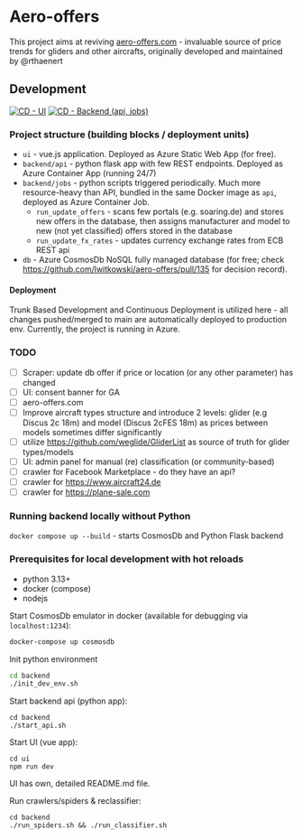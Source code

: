 # Aero-offers

This project aims at reviving [aero-offers.com](aero-offers.com) - invaluable source of price trends for gliders and other aircrafts, originally developed and maintained by @rthaenert

## Development

[![CD - UI](https://github.com/lwitkowski/aero-offers/actions/workflows/cd-ui.yaml/badge.svg)](https://github.com/lwitkowski/aero-offers/actions/workflows/cd-ui.yaml) 
[![CD - Backend (api, jobs)](https://github.com/lwitkowski/aero-offers/actions/workflows/cd-backend.yaml/badge.svg)](https://github.com/lwitkowski/aero-offers/actions/workflows/cd-backend.yaml)

### Project structure (building blocks /  deployment units)

- `ui` - vue.js application. Deployed as Azure Static Web App (for free).
- `backend/api` - python flask app with few REST endpoints. Deployed as Azure Container App (running 24/7) 
- `backend/jobs` - python scripts triggered periodically. Much more resource-heavy than API, bundled in the same Docker image as `api`, deployed as Azure Container Job.
    - `run_update_offers` - scans few portals (e.g. soaring.de) and stores new offers in the database, then assigns manufacturer and model to new (not yet classified) offers stored in the database
    - `run_update_fx_rates` - updates currency exchange rates from ECB REST api
- `db` - Azure CosmosDb NoSQL fully managed database (for free; check https://github.com/lwitkowski/aero-offers/pull/135 for decision record).

#### Deployment

Trunk Based Development and Continuous Deployment is utilized here - all changes pushed/merged to main are automatically deployed to production env. Currently, the project is running in Azure.

### TODO
- [ ] Scraper: update db offer if price or location (or any other parameter) has changed
- [ ] UI: consent banner for GA
- [ ] aero-offers.com
- [ ] Improve aircraft types structure and introduce 2 levels: glider (e.g Discus 2c 18m) and model (Discus 2cFES 18m) as prices between models sometimes differ significantly
- [ ] utilize https://github.com/weglide/GliderList as source of truth for glider types/models
- [ ] UI: admin panel for manual (re) classification (or community-based)
- [ ] crawler for Facebook Marketplace - do they have an api?
- [ ] crawler for https://www.aircraft24.de
- [ ] crawler for https://plane-sale.com

### Running backend locally without Python
`docker compose up --build` - starts CosmosDb and Python Flask backend

### Prerequisites for local development with hot reloads
- python 3.13+
- docker (compose)
- nodejs

Start CosmosDb emulator in docker (available for debugging via `localhost:1234`):
```bash
docker-compose up cosmosdb
```

Init python environment
```bash
cd backend
./init_dev_env.sh
```

Start backend api (python app):
```
cd backend
./start_api.sh
```

Start UI (vue app):
```
cd ui
npm run dev
```
UI has own, detailed README.md file.

Run crawlers/spiders & reclassifier:
```
cd backend
./run_spiders.sh && ./run_classifier.sh
```